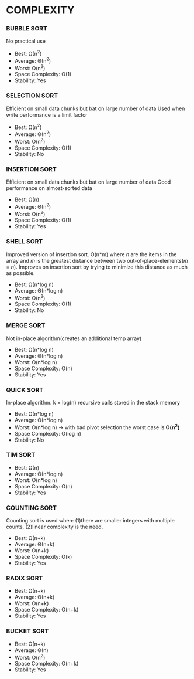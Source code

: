 # COMPLEXITY

### BUBBLE SORT

No practical use

- Best: Ω(n<sup>2</sup>)
- Average: Θ(n<sup>2</sup>)
- Worst: O(n<sup>2</sup>)
- Space Complexity: O(1)
- Stability: Yes

### SELECTION SORT

Efficient on small data chunks but bat on large number of data Used when write performance is a limit factor

- Best: Ω(n<sup>2</sup>)
- Average: Θ(n<sup>2</sup>)
- Worst: O(n<sup>2</sup>)
- Space Complexity:  O(1)
- Stability: No

### INSERTION SORT

Efficient on small data chunks but bat on large number of data Good performance on almost-sorted data

- Best: Ω(n)
- Average: Θ(n<sup>2</sup>)
- Worst: O(n<sup>2</sup>)
- Space Complexity: O(1)
- Stability: Yes

### SHELL SORT

Improved version of insertion sort. O(n*m) where _n_ are the items in the array and _m_ is the greatest distance between two out-of-place-elements(_m_ = _n_).
Improves on insertion sort by trying to minimize this distance as much as possible.

- Best: Ω(n*log n)
- Average: Θ(n*log n)
- Worst: O(n<sup>2</sup>)
- Space Complexity: O(1)
- Stability: No

### MERGE SORT

Not in-place algorithm(creates an additional temp array)

- Best: Ω(n*log n)
- Average: Θ(n*log n)
- Worst: O(n*log n)
- Space Complexity: O(n)
- Stability: Yes

### QUICK SORT

In-place algorithm. k = log(n) recursive calls stored in the stack memory

- Best: Ω(n*log n)
- Average: Θ(n*log n)
- Worst: O(n*log n) → with bad pivot selection the worst case is **O(n<sup>2</sup>)**
- Space Complexity: O(log n)
- Stability: No

### TIM SORT

- Best: Ω(n)
- Average: Θ(n*log n)
- Worst: O(n*log n)
- Space Complexity: O(n)
- Stability: Yes

### COUNTING SORT

Counting sort is used when: (1)there are smaller integers with multiple counts, (2)linear complexity is the need.

- Best: Ω(n+k)
- Average: Θ(n+k)
- Worst: O(n+k)
- Space Complexity: O(k)
- Stability: Yes

### RADIX SORT

- Best: Ω(n+k)
- Average: Θ(n+k)
- Worst: O(n+k)
- Space Complexity: O(n+k)
- Stability: Yes

### BUCKET SORT

- Best: Ω(n+k)
- Average: Θ(n)
- Worst: O(n<sup>2</sup>)
- Space Complexity: O(n+k)
- Stability: Yes

